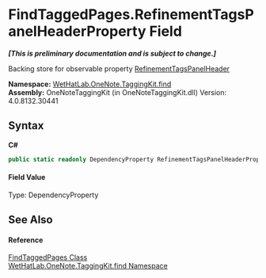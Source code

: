 # FindTaggedPages.RefinementTagsPanelHeaderProperty Field
 _**\[This is preliminary documentation and is subject to change.\]**_

Backing store for observable property <a href="8549bd0c-8628-152a-1b37-7840ad27a7c6">RefinementTagsPanelHeader</a>

**Namespace:**&nbsp;<a href="0e3a8efd-07d2-1709-b1cd-709153222081">WetHatLab.OneNote.TaggingKit.find</a><br />**Assembly:**&nbsp;OneNoteTaggingKit (in OneNoteTaggingKit.dll) Version: 4.0.8132.30441

## Syntax

**C#**<br />
``` C#
public static readonly DependencyProperty RefinementTagsPanelHeaderProperty
```


#### Field Value
Type: DependencyProperty

## See Also


#### Reference
<a href="60d7bed7-f819-9c82-f130-1c71241d23f8">FindTaggedPages Class</a><br /><a href="0e3a8efd-07d2-1709-b1cd-709153222081">WetHatLab.OneNote.TaggingKit.find Namespace</a><br />